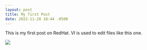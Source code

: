 ```yaml
---
layout: post
title: My first Post
date: 2022-11-28 18:44 -0500
---
```


This is my first post on RedHat. VI is used to edit files like this one.

<img src="{{site.baseurl}}/assets/img/my-image.jpg">
